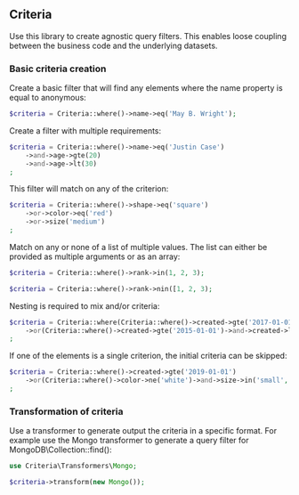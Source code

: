 ## Criteria

Use this library to create agnostic query filters. This enables loose coupling between the business code and 
the underlying datasets.

### Basic criteria creation

Create a basic filter that will find any elements where the name property is equal to anonymous:

```php
$criteria = Criteria::where()->name->eq('May B. Wright');
```  

Create a filter with multiple requirements:

```php
$criteria = Criteria::where()->name->eq('Justin Case')
    ->and->age->gte(20)
    ->and->age->lt(30)
;
``` 
 
This filter will match on any of the criterion:

```php
$criteria = Criteria::where()->shape->eq('square')
    ->or->color->eq('red')
    ->or->size('medium')
;
```  

Match on any or none of a list of multiple values. The list can either be provided as multiple arguments or as an 
array:

```php
$criteria = Criteria::where()->rank->in(1, 2, 3);

$criteria = Criteria::where()->rank->nin([1, 2, 3);
```

Nesting is required to mix and/or criteria:

```php
$criteria = Criteria::where(Criteria::where()->created->gte('2017-01-01')->and->created->lt('2018-01-01'))
    ->or(Criteria::where()->created->gte('2015-01-01')->and->created->lt('2016-01-01'))
;
``` 

If one of the elements is a single criterion, the initial criteria can be skipped:

```php
$criteria = Criteria::where()->created->gte('2019-01-01')
    ->or(Criteria::where()->color->ne('white')->and->size->in('small', 'medium'))
;
```  

### Transformation of criteria

Use a transformer to generate output the criteria in a specific format. For example use the Mongo transformer to 
generate a query filter for MongoDB\Collection::find():

```php
use Criteria\Transformers\Mongo;

$criteria->transform(new Mongo());
```  
